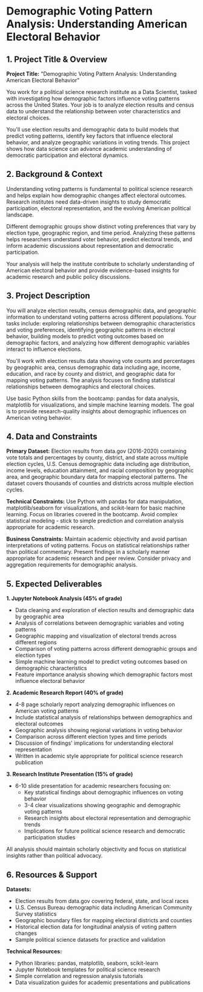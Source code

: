 # Demographic Voting Pattern Analysis: Understanding American Electoral Behavior

## 1. Project Title & Overview

**Project Title:** "Demographic Voting Pattern Analysis: Understanding American Electoral Behavior"

You work for a political science research institute as a Data Scientist, tasked with investigating how demographic factors influence voting patterns across the United States. Your job is to analyze election results and census data to understand the relationship between voter characteristics and electoral choices.

You'll use election results and demographic data to build models that predict voting patterns, identify key factors that influence electoral behavior, and analyze geographic variations in voting trends. This project shows how data science can advance academic understanding of democratic participation and electoral dynamics.

## 2. Background & Context

Understanding voting patterns is fundamental to political science research and helps explain how demographic changes affect electoral outcomes. Research institutes need data-driven insights to study democratic participation, electoral representation, and the evolving American political landscape.

Different demographic groups show distinct voting preferences that vary by election type, geographic region, and time period. Analyzing these patterns helps researchers understand voter behavior, predict electoral trends, and inform academic discussions about representation and democratic participation.

Your analysis will help the institute contribute to scholarly understanding of American electoral behavior and provide evidence-based insights for academic research and public policy discussions.

## 3. Project Description

You will analyze election results, census demographic data, and geographic information to understand voting patterns across different populations. Your tasks include: exploring relationships between demographic characteristics and voting preferences, identifying geographic patterns in electoral behavior, building models to predict voting outcomes based on demographic factors, and analyzing how different demographic variables interact to influence elections.

You'll work with election results data showing vote counts and percentages by geographic area, census demographic data including age, income, education, and race by county and district, and geographic data for mapping voting patterns. The analysis focuses on finding statistical relationships between demographics and electoral choices.

Use basic Python skills from the bootcamp: pandas for data analysis, matplotlib for visualizations, and simple machine learning models. The goal is to provide research-quality insights about demographic influences on American voting behavior.

## 4. Data and Constraints

**Primary Dataset:** Election results from data.gov (2016-2020) containing vote totals and percentages by county, district, and state across multiple election cycles, U.S. Census demographic data including age distribution, income levels, education attainment, and racial composition by geographic area, and geographic boundary data for mapping electoral patterns. The dataset covers thousands of counties and districts across multiple election cycles.

**Technical Constraints:** Use Python with pandas for data manipulation, matplotlib/seaborn for visualizations, and scikit-learn for basic machine learning. Focus on libraries covered in the bootcamp. Avoid complex statistical modeling - stick to simple prediction and correlation analysis appropriate for academic research.

**Business Constraints:** Maintain academic objectivity and avoid partisan interpretations of voting patterns. Focus on statistical relationships rather than political commentary. Present findings in a scholarly manner appropriate for academic research and peer review. Consider privacy and aggregation requirements for demographic analysis.

## 5. Expected Deliverables

**1. Jupyter Notebook Analysis (45% of grade)**
- Data cleaning and exploration of election results and demographic data by geographic area
- Analysis of correlations between demographic variables and voting patterns
- Geographic mapping and visualization of electoral trends across different regions
- Comparison of voting patterns across different demographic groups and election types
- Simple machine learning model to predict voting outcomes based on demographic characteristics
- Feature importance analysis showing which demographic factors most influence electoral behavior

**2. Academic Research Report (40% of grade)**
- 4-8 page scholarly report analyzing demographic influences on American voting patterns
- Include statistical analysis of relationships between demographics and electoral outcomes
- Geographic analysis showing regional variations in voting behavior
- Comparison across different election types and time periods
- Discussion of findings' implications for understanding electoral representation
- Written in academic style appropriate for political science research publication

**3. Research Institute Presentation (15% of grade)**
- 6-10 slide presentation for academic researchers focusing on:
    - Key statistical findings about demographic influences on voting behavior
    - 3-4 clear visualizations showing geographic and demographic voting patterns
    - Research insights about electoral representation and demographic trends
    - Implications for future political science research and democratic participation studies

All analysis should maintain scholarly objectivity and focus on statistical insights rather than political advocacy.

## 6. Resources & Support

**Datasets:**
- Election results from data.gov covering federal, state, and local races
- U.S. Census Bureau demographic data including American Community Survey statistics
- Geographic boundary files for mapping electoral districts and counties
- Historical election data for longitudinal analysis of voting pattern changes
- Sample political science datasets for practice and validation

**Technical Resources:**
- Python libraries: pandas, matplotlib, seaborn, scikit-learn
- Jupyter Notebook templates for political science research
- Simple correlation and regression analysis tutorials
- Data visualization guides for academic presentations and publications